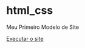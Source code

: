 # html_css
 Meu Primeiro Modelo de Site

 <a href="https://aykosousa.github.io/html_css/">Executar o site<a>
